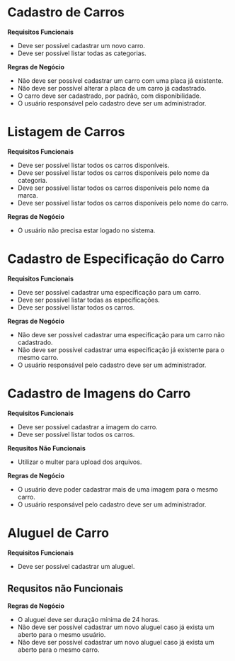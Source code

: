 # Cadastro de Carros

**Requisitos Funcionais**
- Deve ser possível cadastrar um novo carro.
- Deve ser possível listar todas as categorias.


**Regras de Negócio**
- Não deve ser possível cadastrar um carro com uma placa já existente.
- Não deve ser possível alterar a placa de um carro já cadastrado.
- O carro deve ser cadastrado, por padrão, com disponibilidade.
- O usuário responsável pelo cadastro deve ser um administrador.

# Listagem de Carros

**Requisitos Funcionais**
- Deve ser possível listar todos os carros disponíveis.
- Deve ser possível listar todos os carros disponíveis pelo nome da categoria.
- Deve ser possível listar todos os carros disponíveis pelo nome da marca.
- Deve ser possível listar todos os carros disponíveis pelo nome do carro.


**Regras de Negócio**
- O usuário não precisa estar logado no sistema.

# Cadastro de Especificação do Carro
**Requisitos Funcionais**
- Deve ser possível cadastrar uma especificação para um carro.
- Deve ser possível listar todas as especificações.
- Deve ser possível listar todos os carros.


**Regras de Negócio**
- Não deve ser possível cadastrar uma especificação para um carro não cadastrado.
- Não deve ser possível cadastrar uma especificação já existente para o mesmo carro.
- O usuário responsável pelo cadastro deve ser um administrador.

# Cadastro de Imagens do Carro

**Requisitos Funcionais**
- Deve ser possível cadastrar a imagem do carro.
- Deve ser possível listar todos os carros.

**Requsitos Não Funcionais**
- Utilizar o multer para upload dos arquivos.

**Regras de Negócio**
- O usuário deve poder cadastrar mais de uma imagem para o mesmo carro.
- O usuário responsável pelo cadastro deve ser um administrador.

# Aluguel de Carro

**Requisitos Funcionais**
- Deve ser possível cadastrar um aluguel.

**Requsitos não Funcionais**
- 

**Regras de Negócio**
- O aluguel deve ser duração mínima de 24 horas.
- Não deve ser possível cadastrar um novo aluguel caso já exista um aberto para o mesmo usuário.
- Não deve ser possível cadastrar um novo aluguel caso já exista um aberto para o mesmo carro.
